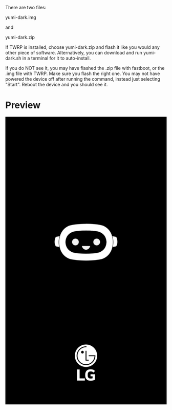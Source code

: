 There are two files:

yumi-dark.img

and

yumi-dark.zip

If TWRP is installed, choose yumi-dark.zip and flash it like you would any other piece of software.
Alternatively, you can download and run yumi-dark.sh in a terminal for it to auto-install.

If you do NOT see it, you may have flashed the .zip file with fastboot, or the .img file with TWRP. Make sure you flash the right one. You may not have powered the device off after running the command, instead just selecting "Start". Reboot the device and you should see it.

# Preview
![Preview](./preview.png)
